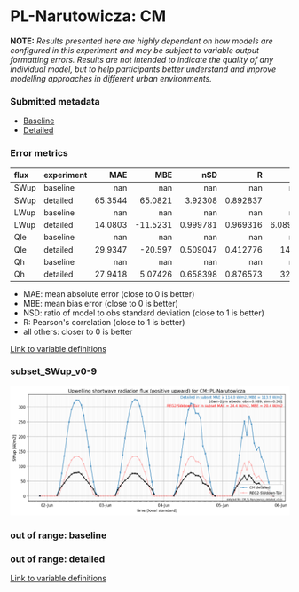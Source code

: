 # PL-Narutowicza: CM

**NOTE:** *Results presented here are highly dependent on how models are configured in this experiment and may be subject to variable output formatting errors. Results are not intended to indicate the quality of any individual model, but to help participants better understand and improve modelling approaches in different urban environments.*

### Submitted metadata

- [Baseline](CM_PL-Narutowicza_baseline_attrs.md)
- [Detailed](CM_PL-Narutowicza_detailed_attrs.md)

### Error metrics

| flux   | experiment   |      MAE |       MBE |        nSD |          R |       5th |   95th |     RMSE |      cRMSE |      AMBE |         1-nSD |         1-R |   nSkewness |   nKurtosis |    Overlap |
|:-------|:-------------|---------:|----------:|-----------:|-----------:|----------:|-------:|---------:|-----------:|----------:|--------------:|------------:|------------:|------------:|-----------:|
| SWup   | baseline     | nan      | nan       | nan        | nan        | nan       | nan    | nan      | nan        | nan       | nan           | nan         | nan         |   nan       | nan        |
| SWup   | detailed     |  65.3544 |  65.0821  |   3.92308  |   0.892837 |   1.9     | 199.36 |  92.8117 |   3.06353  |  65.0821  |   2.92308     |   0.107163  |   0.119169  |     1.38494 |   0.378503 |
| LWup   | baseline     | nan      | nan       | nan        | nan        | nan       | nan    | nan      | nan        | nan       | nan           | nan         | nan         |   nan       | nan        |
| LWup   | detailed     |  14.0803 | -11.5231  |   0.999781 |   0.969316 |   6.08999 |   5.53 |  18.4485 |   0.2477   |  11.5231  |   0.000216465 |   0.0306843 |   0.680819  |     1.73983 |   0.108783 |
| Qle    | baseline     | nan      | nan       | nan        | nan        | nan       | nan    | nan      | nan        | nan       | nan           | nan         | nan         |   nan       | nan        |
| Qle    | detailed     |  29.9347 | -20.597   |   0.509047 |   0.412776 |  14.66    |  60.46 |  44.5012 |   0.915906 |  20.597   |   0.490955    |   0.587224  |   1.82646   |     4.78677 |   0.449168 |
| Qh     | baseline     | nan      | nan       | nan        | nan        | nan       | nan    | nan      | nan        | nan       | nan           | nan         | nan         |   nan       | nan        |
| Qh     | detailed     |  27.9418 |   5.07426 |   0.658398 |   0.876573 |  32.11    |  46.36 |  38.8999 |   0.528413 |   5.07426 |   0.341604    |   0.123427  |   0.0935753 |     0.17817 |   0.346988 |

 - MAE: mean absolute error (close to 0 is better)
 - MBE: mean bias error (close to 0 is better)
 - NSD: ratio of model to obs standard deviation (close to 1 is better)
 - R: Pearson's correlation (close to 1 is better)
 - all others: closer to 0 is better

[Link to variable definitions](../modelattrs/variable_definitions.md)

### <a name="subset_swup_v0-9"></a>subset_SWup_v0-9
[![CM_PL-Narutowicza_subset_SWup_v0-9.png](CM_PL-Narutowicza_subset_SWup_v0-9.png)](CM_PL-Narutowicza_subset_SWup_v0-9.png)

### out of range: baseline


### out of range: detailed



[Link to variable definitions](../modelattrs/variable_definitions.md)

